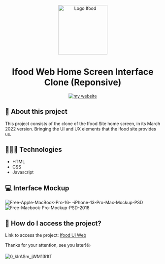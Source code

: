<div align="center">
  <img src="https://user-images.githubusercontent.com/59785233/158874613-10a56815-ce6b-4dbc-b128-74afe1bf86b9.png" alt="Logo Ifood" style="width: 10rem"  />
  <h1> Ifood Web Home Screen Interface Clone (Reponsive) </h1>
<a href="https://luizcamargo.dev"><img src="https://img.shields.io/badge/Get%20to%20know%20me%20better-My%20Website-purple" alt="my website"/></a>
</div>


  

## 🚀 About this project

This project consists of the clone of the Ifood Site home screen, in its March 2022 version. Bringing the UI and UX elements that the Ifood site provides us.

## 🧑🏻‍💻 Technologies 

<ul>
  <li> HTML </li> 
  <li> CSS </li>
  <li> Javascript </li> 
</ul>

## 💻 Interface Mockup 
![Free-Apple-MacBook-Pro-16- -iPhone-13-Pro-Max-Mockup-PSD](https://user-images.githubusercontent.com/59785233/158846780-80860792-3e3f-4236-a5e9-f2a44cd61334.jpg)
![Free-Macbook-Pro-Mockup-PSD-2018](https://user-images.githubusercontent.com/59785233/158846815-58aa5300-6bb4-4438-b014-019332d36635.jpg)

## 🤔 How do I access the project?

Link to access the project: <a href="https://luizcamargo99.github.io/ifood_ui_web/" taret="blank"> Ifood Ui Web </a>

Thanks for your attention, see you later!👍

![0_kIrASm_jWM13i1tT](https://user-images.githubusercontent.com/59785233/158848140-54053c36-b11c-4afd-b96b-fe76f663ebb7.gif)
